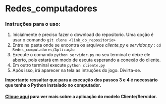 # Redes_computadores

### Instruções para o uso:

1. Inicialmente é preciso fazer o download do repositorio. Uma opção é usar o comando `git clone <link_do_repositorio>`
2. Entre na pasta onde se encontra os arquivos *cliente.py* e *servidor.py* : `cd Redes_computadores/Aplicação`
3. Execute o comando `python servidor.py` no seu terminal e deixe ele aberto, pois estará em modo de escuta esperando a conexão do cliente.
4. Em outro terminal execute `python cliente.py`
5. Após isso, irá aparecer na tela as intruções do jogo. Divirta-se.

**Importante ressaltar que para a execução dos passos 3 e 4 é necessário que tenha o Python instalado no computador.**

#### [Clique aqui](https://github.com/bruninhaltorres/Redes_computadores/blob/main/Apresenta%C3%A7%C3%A3o%20do%20Sistema/Trabalho%20de%20Implementa%C3%A7%C3%A3o%20-%20Redes.pdf) para ver mais sobre a aplicação do modelo Cliente/Servidor.
